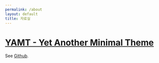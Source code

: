 ```yaml
---
permalink: /about
layout: default
title: 자료실
---
```


# [YAMT - Yet Another Minimal Theme](https://yamt.netlify.app/)
See [Github](https://github.com/PandaSekh/Jekyll-YAMT).
